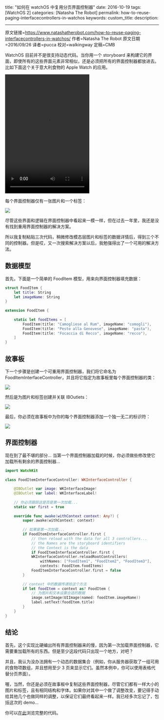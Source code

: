 title: "如何在 watchOS 中复用分页界面控制器"
date: 2016-10-19
tags: [WatchOS 2]
categories: [Natasha The Robot]
permalink: how-to-reuse-paging-interfacecontrollers-in-watchos
keywords: 
custom_title: 
description: 

---
原文链接=https://www.natashatherobot.com/how-to-reuse-paging-interfacecontrollers-in-watchos/
作者=Natasha The Robot
原文日期=2016/09/26
译者=pucca
校对=walkingway
定稿=CMB

<!--此处开始正文-->

WatchOS 目前并不是很支持动态代码。当你用一个 storyboard 来构建它的界面，即使所有的这些界面元素非常相似，还是必须把所有的界面控制器都放进去。比如下面这个关于意大利食物的 Apple Watch 的应用。

<!--more-->

<video class="wp-video-shortcode" id="video-6525-1" width="276" height="390" preload="metadata" controls="controls"><source type="http://swiftgg-main.b0.upaiyun.com/video/how-to-reuse-paging-interfacecontrollers-in-watchos.mp4" /><a href="http://swiftgg-main.b0.upaiyun.com/video/how-to-reuse-paging-interfacecontrollers-in-watchos.mp4">http://swiftgg-main.b0.upaiyun.com/video/how-to-reuse-paging-interfacecontrollers-in-watchos.mp4</a></video>

每个界面控制器仅有一张图片和一个标签：

![](http://swiftgg-main.b0.upaiyun.com/image/how-to-reuse-paging-interfacecontrollers-in-watchos-1.png)

尽管这些界面和逻辑在界面控制器中看起来一模一样，但在过去一年里，我还是没有找到重用界面控制器的解决方案。

所以我复制粘贴三次代码，稍微修改模态层图片和标签的数据详情后，得到三个不同的控制器。但是哎，又一次搜索解决方案以后，我勉强得出了一个可用的解决方法。

## 数据模型

首先，下面是一个简单的 FoodItem 模型，用来向界面控制器填充数据：

```swift
struct FoodItem {
    let title: String
    let imageName: String
}
 
extension FoodItem {
    
    static let foodItems = [
        FoodItem(title: "Camogliese al Rum", imageName: "comogli"),
        FoodItem(title: "Pesto alla Genovese", imageName: "pasta"),
        FoodItem(title: "Focaccia di Recco", imageName: "recco"),
    ]
}
```

## 故事板

下一个步骤是创建一个可重用界面控制器，我们将它命名为 FoodItemInterfaceController，并且将它指定为故事板里每个界面控制器的类：

![](http://swiftgg-main.b0.upaiyun.com/image/how-to-reuse-paging-interfacecontrollers-in-watchos-2.png)

然后是为图片和标签创建并关联 IBOutlets：

![](http://swiftgg-main.b0.upaiyun.com/image/how-to-reuse-paging-interfacecontrollers-in-watchos-3.png)

最后，你必须在故事板中为你的每个界面控制器添加一个独一无二的标识符：

![](http://swiftgg-main.b0.upaiyun.com/image/how-to-reuse-paging-interfacecontrollers-in-watchos-4.png)

## 界面控制器

现在到了最不堪的部分... 当第一个界面控制器加载的时候，你必须做些修改使它加载所有剩余的界面控制器...

```swift
import WatchKit
 
class FoodItemInterfaceController: WKInterfaceController {
 
    @IBOutlet var image: WKInterfaceImage!
    @IBOutlet var label: WKInterfaceLabel!
    
    // 你必须跟踪这是否是第一次加载...
    static var first = true
    
    override func awake(withContext context: Any?) {
        super.awake(withContext: context)
        
        // 如果是第一次加载... 
        if FoodItemInterfaceController.first {
            // then reload with the data for all 3 controllers... 
            // the Names are the storyboard identifiers 
            // the Context is the data
            if FoodItemInterfaceController.first {
            WKInterfaceController.reloadRootControllers(
                withNames: ["FoodItem1", "FoodItem2", "FoodItem3"],
                contexts: FoodItem.foodItems)
            FoodItemInterfaceController.first = false
        }
        
        // context 中的数据传递给这个方法
        if let foodItem = context as? FoodItem {
            // 为图片和文本设置合适的数据
            image.setImage(UIImage(named: foodItem.imageName))
            label.setText(foodItem.title)
        }
    }
}
```

## 结论

首先，这个实现比硬编出所有界面控制器来的慢，因为第一次加载界面控制器，它需要重加载所有的东西。但是至少这段代码只出现一个地方，对吧？

并且，我认为没办法拥有一个动态的数据集合（例如，你从服务器获取了一组可用的食物项数组，并且想用至少 3 页来显示它们。虽然本例中，你可以使用表格代替分页界面）。

喔，当然，你还是必须在故事板中复制这些界面控制器，尽管它们都有一样大小的图片和标签，且有相同结构和字体。如果你对其中一个做了调整改变，要记得手动给其他几个也做同样的调整，以保证它们最终看起来一样。我已经多次忘记了，包括这次的 demo...

你可以[在此](https://github.com/NatashaTheRobot/WatchReusablePagingExample)浏览完整的代码。

